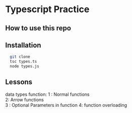 
# Typescript Practice




## How to use this repo
## Installation
```bash
  git clone
  tsc types.ts
  node types.js
```

## Lessons 
 data types
 function:
    1 : Normal functions </br>
    2: Arrow functions  </br>
    3 : Optional Parameters in function
    4: function overloading



  

    
